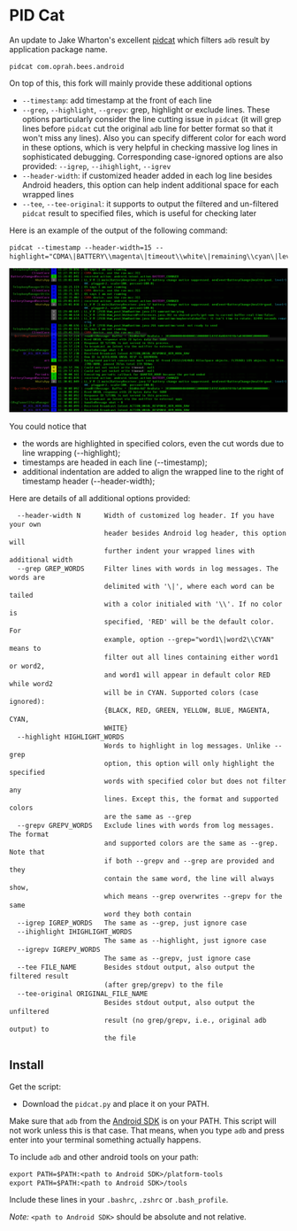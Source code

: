PID Cat
=======

An update to Jake Wharton's excellent [pidcat][1] which filters `adb` result by application package name.

    pidcat com.oprah.bees.android

On top of this, this fork will mainly provide these additional options
 * `--timestamp`: add timestamp at the front of each line
 * `--grep`, `--highlight`, `--grepv`: grep, highlight or exclude lines. These options particularly consider the line cutting issue in `pidcat` (it will grep lines before `pidcat` cut the original `adb` line for better format so that it won't miss any lines). Also you can specify different color for each word in these options, which is very helpful in checking massive log lines in sophisticated debugging. Corresponding case-ignored options are also provided: `--igrep`, `--ihighlight`, `--igrev`
 * `--header-width`: if customized header added in each log line besides Android headers, this option can help indent additional space for each wrapped lines
 * `--tee`, `--tee-original`: it supports to output the filtered and un-filtered `pidcat` result to specified files, which is useful for checking later

Here is an example of the output of the following command:

    pidcat --timestamp --header-width=15 --highlight="CDMA\|BATTERY\\magenta\|timeout\\white\|remaining\\cyan\|level=100\\cyan"

![Example screen](screen.png)

You could notice that
 * the words are highlighted in specified colors, even the cut words due to line wrapping (--highlight);
 * timestamps are headed in each line (--timestamp);
 * additional indentation are added to align the wrapped line to the right of timestamp header (--header-width);

Here are details of all additional options provided:
```
  --header-width N      Width of customized log header. If you have your own
                        header besides Android log header, this option will
                        further indent your wrapped lines with additional width
  --grep GREP_WORDS     Filter lines with words in log messages. The words are
                        delimited with '\|', where each word can be tailed
                        with a color initialed with '\\'. If no color is
                        specified, 'RED' will be the default color. For
                        example, option --grep="word1\|word2\\CYAN" means to
                        filter out all lines containing either word1 or word2,
                        and word1 will appear in default color RED while word2
                        will be in CYAN. Supported colors (case ignored):
                        {BLACK, RED, GREEN, YELLOW, BLUE, MAGENTA, CYAN,
                        WHITE}
  --highlight HIGHLIGHT_WORDS
                        Words to highlight in log messages. Unlike --grep
                        option, this option will only highlight the specified
                        words with specified color but does not filter any
                        lines. Except this, the format and supported colors
                        are the same as --grep
  --grepv GREPV_WORDS   Exclude lines with words from log messages. The format
                        and supported colors are the same as --grep. Note that
                        if both --grepv and --grep are provided and they
                        contain the same word, the line will always show,
                        which means --grep overwrites --grepv for the same
                        word they both contain
  --igrep IGREP_WORDS   The same as --grep, just ignore case
  --ihighlight IHIGHLIGHT_WORDS
                        The same as --highlight, just ignore case
  --igrepv IGREPV_WORDS
                        The same as --grepv, just ignore case
  --tee FILE_NAME       Besides stdout output, also output the filtered result
                        (after grep/grepv) to the file
  --tee-original ORIGINAL_FILE_NAME
                        Besides stdout output, also output the unfiltered
                        result (no grep/grepv, i.e., original adb output) to
                        the file

```

Install
-------

Get the script:

 * Download the `pidcat.py` and place it on your PATH.


Make sure that `adb` from the [Android SDK][2] is on your PATH. This script will
not work unless this is that case. That means, when you type `adb` and press
enter into your terminal something actually happens.

To include `adb` and other android tools on your path:

    export PATH=$PATH:<path to Android SDK>/platform-tools
    export PATH=$PATH:<path to Android SDK>/tools

Include these lines in your `.bashrc`, `.zshrc` or `.bash_profile`.

*Note:* `<path to Android SDK>` should be absolute and not relative.

 [1]: https://github.com/JakeWharton/pidcat
 [2]: http://developer.android.com/sdk/
